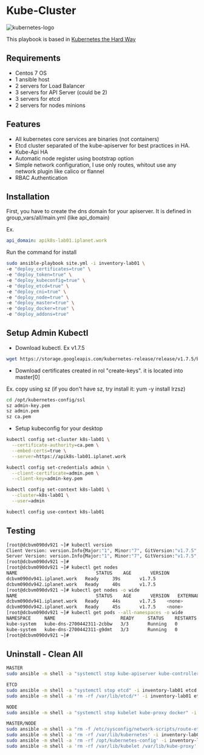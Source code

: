 # Kube-Cluster

![kubernetes-logo](/uploads/00710f044a8f6575d2807dc9e7d68d6a/kubernetes-logo.png)


This playbook is based in [Kubernetes the Hard Way](https://github.com/kelseyhightower/kubernetes-the-hard-way)

## Requirements 

* Centos 7 OS
* 1 ansible host
* 2 servers for Load Balancer 
* 3 servers for API Server (could be 2)
* 3 servers for etcd 
* 2 servers for nodes minions

## Features

- All kubernetes core services are binaries (not containers) 
- Etcd cluster separated of the kube-apiserver for best practices in HA. 
- Kube-Api HA
- Automatic node register using bootstrap option
- Simple network configuration, I use only routes, whitout use any network plugin like calico or flannel 
- RBAC Authentication

## Installation

First, you have to create the dns domain for your apiserver. It is defined in group_vars/all/main.yml (like api_domain)

Ex.
```yaml
api_domain: apik8s-lab01.iplanet.work
```

Run the command for install

```sh
sudo ansible-playbook site.yml -i inventory-lab01 \
-e "deploy_certificates=true" \
-e "deploy_token=true" \
-e "deploy_kubeconfig=true" \
-e "deploy_etcd=true" \
-e "deploy_cni=true" \
-e "deploy_node=true" \
-e "deploy_master=true" \
-e "deploy_docker=true" \
-e "deploy_addons=true"
```

## Setup Admin Kubectl

* Download kubectl. Ex v1.7.5

```sh
wget https://storage.googleapis.com/kubernetes-release/release/v1.7.5/bin/linux/amd64/kubectl
```

* Download certificates created in rol "create-keys". it is located into master[0]

Ex. copy using sz (if you don't have sz, try install it: yum -y install lrzsz) 
```sh
cd /opt/kubernetes-config/ssl
sz admin-key.pem
sz admin.pem
sz ca.pem
```

* Setup kubeconfig for your desktop

```sh
kubectl config set-cluster k8s-lab01 \
  --certificate-authority=ca.pem \
  --embed-certs=true \
  --server=https://apik8s-lab01.iplanet.work
```

```sh
kubectl config set-credentials admin \
  --client-certificate=admin.pem \
  --client-key=admin-key.pem
```

```sh
kubectl config set-context k8s-lab01 \
  --cluster=k8s-lab01 \
  --user=admin
```

```sh
kubectl config use-context k8s-lab01
```

## Testing

```sh
[root@dcbvm090dv921 ~]# kubectl version
Client Version: version.Info{Major:"1", Minor:"7", GitVersion:"v1.7.5", GitCommit:"17d7182a7ccbb167074be7a87f0a68bd00d58d97", GitTreeState:"clean", BuildDate:"2017-08-31T09:14:02Z", GoVersion:"go1.8.3", Compiler:"gc", Platform:"linux/amd64"}
Server Version: version.Info{Major:"1", Minor:"7", GitVersion:"v1.7.5", GitCommit:"17d7182a7ccbb167074be7a87f0a68bd00d58d97", GitTreeState:"clean", BuildDate:"2017-08-31T08:56:23Z", GoVersion:"go1.8.3", Compiler:"gc", Platform:"linux/amd64"}
[root@dcbvm090dv921 ~]# 
[root@dcbvm090dv921 ~]# kubectl get nodes 
NAME                             STATUS    AGE       VERSION
dcbvm090dv941.iplanet.work   Ready     39s       v1.7.5
dcbvm090dv942.iplanet.work   Ready     40s       v1.7.5
[root@dcbvm090dv921 ~]# kubectl get nodes -o wide
NAME                             STATUS    AGE       VERSION   EXTERNAL-IP   OS-IMAGE                KERNEL-VERSION
dcbvm090dv941.iplanet.work   Ready     44s       v1.7.5    <none>        CentOS Linux 7 (Core)   3.10.0-327.36.3.el7.x86_64
dcbvm090dv942.iplanet.work   Ready     45s       v1.7.5    <none>        CentOS Linux 7 (Core)   3.10.0-327.36.3.el7.x86_64
[root@dcbvm090dv921 ~]# kubectl get pods --all-namespaces -o wide
NAMESPACE     NAME                        READY     STATUS    RESTARTS   AGE       IP           NODE
kube-system   kube-dns-2700442311-2cbbw   3/3       Running   0          3m        172.18.1.2   dcbvm090dv941.iplanet.work
kube-system   kube-dns-2700442311-g9dmt   3/3       Running   0          3m        172.18.0.2   dcbvm090dv942.iplanet.work
[root@dcbvm090dv921 ~]# 

```

## Uninstall - Clean All

```sh
MASTER
sudo ansible -m shell -a "systemctl stop kube-apiserver kube-controller-manager kube-scheduler" -i inventory-lab01 master

ETCD
sudo ansible -m shell -a "systemctl stop etcd" -i inventory-lab01 etcd
sudo ansible -m shell -a 'rm -rf /var/lib/etcd/*' -i inventory-lab01 etcd 

NODE
sudo ansible -m shell -a "systemctl stop kubelet kube-proxy docker" -i inventory-lab01 node

MASTER/NODE
sudo ansible -m shell -a "rm -f /etc/sysconfig/network-scripts/route-eth0" -i inventory-lab01 master,node
sudo ansible -m shell -a 'rm -rf /var/lib/kubernetes' -i inventory-lab01 master,node
sudo ansible -m shell -a 'rm -rf /opt/kubernetes-config' -i inventory-lab01 master
sudo ansible -m shell -a 'rm -rf /var/lib/kubelet /var/lib/kube-proxy' -i inventory-lab01 node
```

